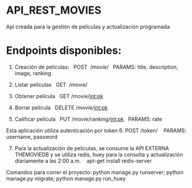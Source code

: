 # API_REST_MOVIES
Api creada para la gestión de películas y actualización programada     

# Endpoints disponibles:

1. Creación de películas:
  POST  /movie/
  PARAMS: title, description, image, ranking
 
2. Listar películas
  GET  /movie/
 
3. Obtener pelicula
  GET /movie/<int:pk>

4. Borrar pelicula
  DELETE /movie/<int:pk>

5. Calificar película
  PUT /movie/ranking/<int:pk>
  PARAMS: rate

Esta aplicación utiliza autenticación por token
6. POST /token/
   PARAMS: username, password

7. Para la actualización de películas, se consume la API EXTERNA THEMOVIEDB y se utiliza redis, huey para la consulta y actualización diariamente a las 2:00 a.m.
   apt-get install redis-server


Comandos para correr el proyecto:
python manage.py runserver;
python manage.py migrate;
python manage.py run_huey
